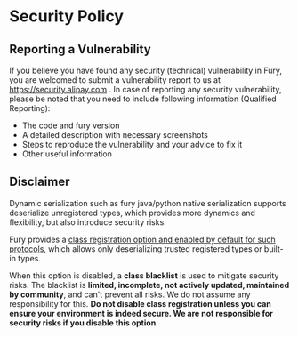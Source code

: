 # Security Policy
## Reporting a Vulnerability
If you believe you have found any security (technical) vulnerability in Fury, you are welcomed to submit a vulnerability report to us at https://security.alipay.com . In case of reporting any security vulnerability, please be noted that you need to include following information (Qualified Reporting):
- The code and fury version
- A detailed description with necessary screenshots
- Steps to reproduce the vulnerability and your advice to fix it
- Other useful information

## Disclaimer
Dynamic serialization such as fury java/python native serialization supports deserialize unregistered types, which provides more dynamics and flexibility, but also introduce security risks.

Fury provides a [class registration option and enabled by default for such protocols](https://github.com/alipay/fury#security), which allows only deserializing trusted registered types or built-in types.

When this option is disabled, a **class blacklist** is used to mitigate security risks. The blacklist is **limited, incomplete, not actively updated, maintained by community**, and can't prevent all risks. We do not assume any responsibility for this.
**Do not disable class registration unless you can ensure your environment is indeed secure. We are not responsible for security risks if you disable this option**.
